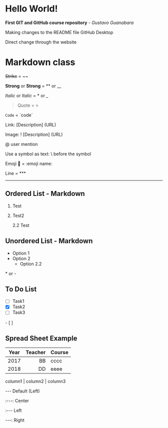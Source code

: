 # Hello World!
**First GIT and GitHub course repository** - *Gustavo Guanabara*

Making changes to the README file
GitHub Desktop

Direct change through the website

# Markdown class

~~Strike~~ = \~~

**Strong** or __Strong__ = \** or \__

*Italic* or _Italic_ = \* or \_

>Quote = \>

`Code` = \`code`

Link: [Description] (URL)

Image: ! [Description] (URL)

@ user mention

Use a symbol as text: \ before the symbol

Emoji :clap: = \:emoji name:

Line = \***
***

## Ordered List - Markdown
1. Test
2. Test2

   2.2 Test
   
## Unordered List - Markdown
* Option 1
* Option 2
   * Option 2.2

\* or \-

## To Do List
- [ ] Task1
- [X] Task2
- [ ] Task3

\- [ ]

## Spread Sheet Example

Year | Teacher | Course 
:--: | --: | :--
2017 | BB | cccc
2018 | DD | eeee

column1 \| column2 \| column3


\--- Default (Left)

\:---: Center

\:--- Left

\---: Right








